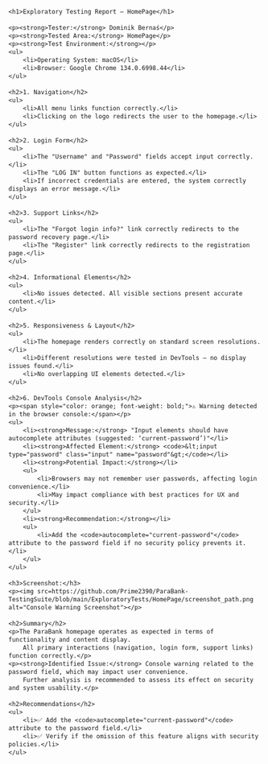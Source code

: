     <h1>Exploratory Testing Report – HomePage</h1>

    <p><strong>Tester:</strong> Dominik Bernaś</p>
    <p><strong>Tested Area:</strong> HomePage</p>
    <p><strong>Test Environment:</strong></p>
    <ul>
        <li>Operating System: macOS</li>
        <li>Browser: Google Chrome 134.0.6998.44</li>
    </ul>

    <h2>1. Navigation</h2>
    <ul>
        <li>All menu links function correctly.</li>
        <li>Clicking on the logo redirects the user to the homepage.</li>
    </ul>

    <h2>2. Login Form</h2>
    <ul>
        <li>The "Username" and "Password" fields accept input correctly.</li>
        <li>The "LOG IN" button functions as expected.</li>
        <li>If incorrect credentials are entered, the system correctly displays an error message.</li>
    </ul>

    <h2>3. Support Links</h2>
    <ul>
        <li>The "Forgot login info?" link correctly redirects to the password recovery page.</li>
        <li>The "Register" link correctly redirects to the registration page.</li>
    </ul>

    <h2>4. Informational Elements</h2>
    <ul>
        <li>No issues detected. All visible sections present accurate content.</li>
    </ul>

    <h2>5. Responsiveness & Layout</h2>
    <ul>
        <li>The homepage renders correctly on standard screen resolutions.</li>
        <li>Different resolutions were tested in DevTools – no display issues found.</li>
        <li>No overlapping UI elements detected.</li>
    </ul>

    <h2>6. DevTools Console Analysis</h2>
    <p><span style="color: orange; font-weight: bold;">⚠ Warning detected in the browser console:</span></p>
    <ul>
        <li><strong>Message:</strong> "Input elements should have autocomplete attributes (suggested: ‘current-password’)"</li>
        <li><strong>Affected Element:</strong> <code>&lt;input type="password" class="input" name="password"&gt;</code></li>
        <li><strong>Potential Impact:</strong></li>
        <ul>
            <li>Browsers may not remember user passwords, affecting login convenience.</li>
            <li>May impact compliance with best practices for UX and security.</li>
        </ul>
        <li><strong>Recommendation:</strong></li>
        <ul>
            <li>Add the <code>autocomplete="current-password"</code> attribute to the password field if no security policy prevents it.</li>
        </ul>
    </ul>

    <h3>Screenshot:</h3>
    <p><img src=https://github.com/Prime2390/ParaBank-TestingSuite/blob/main/ExploratoryTests/HomePage/screenshot_path.png alt="Console Warning Screenshot"></p>

    <h2>Summary</h2>
    <p>The ParaBank homepage operates as expected in terms of functionality and content display. 
        All primary interactions (navigation, login form, support links) function correctly.</p>
    <p><strong>Identified Issue:</strong> Console warning related to the password field, which may impact user convenience. 
        Further analysis is recommended to assess its effect on security and system usability.</p>

    <h2>Recommendations</h2>
    <ul>
        <li>✅ Add the <code>autocomplete="current-password"</code> attribute to the password field.</li>
        <li>✅ Verify if the omission of this feature aligns with security policies.</li>
    </ul>
</body>
